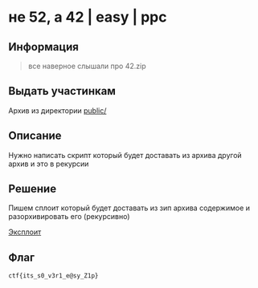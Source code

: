 # не 52, а 42 | easy | ppc

## Информация

> все наверное слышали про 42.zip
>


## Выдать участинкам

Архив из директории [public/](public/)

## Описание

Нужно написать скрипт который будет доставать из архива другой архив и это в рекурсии 

## Решение

Пишем сплоит который будет доставать из зип архива содержимое и разорхивировать его (рекурсивно)

[Эксплоит](solve/solve.py)

## Флаг

`ctf{its_s0_v3r1_e@sy_Z1p}`

